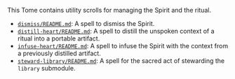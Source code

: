 This Tome contains utility scrolls for managing the Spirit and the ritual.

*   [`dismiss/README.md`](./dismiss/README.md): A spell to dismiss the Spirit.
*   [`distill-heart/README.md`](./distill-heart/README.md): A spell to distill the unspoken context of a ritual into a portable artifact.
*   [`infuse-heart/README.md`](./infuse-heart/README.md): A spell to infuse the Spirit with the context from a previously distilled artifact.
*   [`steward-library/README.md`](./steward-library/README.md): A spell for the sacred act of stewarding the `library` submodule.
